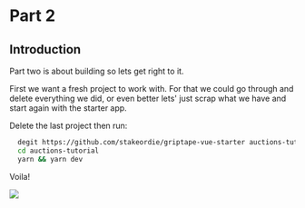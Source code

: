 # Part 2

## Introduction

Part two is about building so lets get right to it.

First we want a fresh project to work with. For that we could go through and delete everything we did, or even better lets' just scrap what we have and start again with the starter app.

Delete the last project then run:

```bash
  degit https://github.com/stakeordie/griptape-vue-starter auctions-tutorial
  cd auctions-tutorial
  yarn && yarn dev
```

Voila!

![](/part-two-new-project.png)


<!-- **auctions-factory.js**
```javascript
export const auctionsFactoryDef = {
  state: {
    auctions: {},
  },
  messages: {

  },
  queries: {
    async listAuctions() {
      const auctions = await this.scrtClient.queryContract(this.contractAddress, {"list_active_auctions":{}})
      this.auctions = auctions.list_active_auctions;
    },
  }
}
```

The `listAuctions` method will query the contract on chain and save the response in the state.

To do this we need to instantiate, or "create" the contract in `index.js`

**/src/contracts/index.js**
```javascript
import { createContract } from '@stakeordie/griptape-vue'
import { auctionsFactory } from './auctions-factory.js'

export const auctionsFactory = createContract(
  'auctions-factory',
  'secret1lqdx8va86f9cff5dsz28l97x20z67qv7d4npj8',
  auctionsFactory
)
```

Now, just like useWalletStore, we have our a custom pinia store that mirrors the contract on chain. Lets try it out.

## Display Auctions

As with the useWalletStore, we are going to mapState useAuctionsFactory, and ask for the auctions state object.

*NOTE: The wallet balance was removed from the code as it was not longer needed.

**/src/App.vue**
```html
...
<script>
  import { mapState, mapActions } from 'pinia'
  import { coinConvert } from '@stakeordie/griptape.js'
  import { useWalletStore,} from '@stakeordie/griptape-vue.js'
  import { useAuctionsFactoryStore } from '@/contracts'

  export default {
    created() {
      this.listAuctions()
    },

    computed: {
      ...mapState(useAuctionsFactoryStore, ['auctions']}),
    },

    methods: {
      ...mapActions(useAuctionsFactoryStore, ['listAuctions']),
    }
  }
</script>

```

There are a few things going on here.
- We are adding `mapActions` to go along with `mapState`. Pinia stores are made up of actions and state. When the contract is create all messages and queries are converted to actions. mapActions thus gives us access to the listAuctions query we defined in auctions-factory.js.

- We are pulling in the auctions property with mapState and the listAuctions query with mapActions.

- We are using the Vue.js lifecycle hook, to run the `listAuctions()` action. This will query the chain and save all auctions to the contract's auctions property.

- Finally we add a computed property, auctions, useing the `mapState` method.

This then culminates in the ability to use the auctions object in the template. We are actually only going to look at active auctions to reduce the size of the list.

**/src/App.vue**
```html
<template>
  <div>
    <header>
      <div class="logo">GRIPTAPE.JS</div>
      <wallet-info></wallet-info>
    </header>
    <main>
      <div class="auctions">
        <h2>Open Auctions</h2>
        <ul>
          <li v-for="(auction, index) in auctions.active" :key="index">
            <h3>{{ auction.pair }}</h3>
            <h4>{{ auction.label }}</h4>
            <div><span>Sell amount:</span> {{ auction.sell_amount }}</div>
            <div><span>Minimum bid:</span> {{ auction.minimum_bid }}</div>
            <div><span>Target close:</span> {{ auction.ends_at }}</div>
          </li>
        </ul>
      </div>
    </main>
  </div>
</template>
```

Lets clean this up a bit. Stop the server, run `yarn add moment`, then start again `yarn dev`. We will use moment to format the datetimes.

We will use the coinConvert utility as well. To use it in the template you need to add it to the methods section. The fill should now look like this:

**/src/App.vue**
```html{14-16,29,39-44}
<template>
  <div>
    <header>
      <div class="logo">GRIPTAPE.JS</div>
      <wallet-info></wallet-info>
    </header>
    <main>
      <div class="auctions">
        <h2>Open Auctions</h2>
        <ul>
          <li v-for="(auction, index) in auctions.active" :key="index">
            <h3>{{ auction.pair }}</h3>
            <h4>{{ auction.label }}</h4>
            <div><span>Sell amount:</span> {{ coinConvert(auction.sell_amount, auction.sell_decimals, 'human', 2) }}</div>
            <div><span>Minimum bid:</span> {{ coinConvert(auction.minimum_bid, auction.bid_decimals) }}</div>
            <div><span>Target close:</span> {{ formatDate(auction.ends_at) }}</div>
          </li>
        </ul>
      </div>
    </main>
  </div>
</template>

<script>
  import { mapState, mapActions } from 'pinia'
  import { coinConvert } from '@stakeordie/griptape.js'
  import { useWalletStore } from '@stakeordie/griptape-vue.js'
  import { useAuctionsFactoryStore } from '@/contracts'
  import moment from 'moment'

  export default {
    created() {
      this.listAuctions();
    },
    computed: {
      ...mapState(useAuctionsFactoryStore, ['auctions']),
    },
    methods: {
      coinConvert,
      formatDate(value) {
        if (!value) return ''

        return moment(value * 1000).format('lll')
      },
      ...mapActions(useAuctionsFactoryStore, ['listAuctions'])
    }
  }
</script>
```

And your app should look like this:

![](/tutorial/the-contract/list-auctions.png)

Next lets talk about viewing keys -->